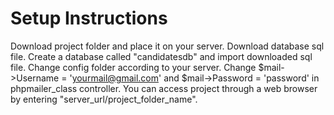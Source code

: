 # Setup Instructions

Download project folder and place it on your server.
Download database sql file.
Create a database called "candidatesdb" and import downloaded sql file.
Change config folder according to your server.
Change $mail->Username = 'yourmail@gmail.com' and $mail->Password = 'password' in phpmailer_class controller.
You can access project through a web browser by entering "server_url/project_folder_name".